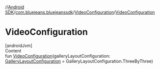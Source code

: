//[Android SDK](../../../index.md)/[com.bluejeans.bluejeanssdk](../index.md)/[VideoConfiguration](index.md)/[VideoConfiguration](-video-configuration.md)



# VideoConfiguration  
[androidJvm]  
Content  
fun [VideoConfiguration](-video-configuration.md)(galleryLayoutConfiguration: [GalleryLayoutConfiguration](../-gallery-layout-configuration/index.md) = GalleryLayoutConfiguration.ThreeByThree)  



